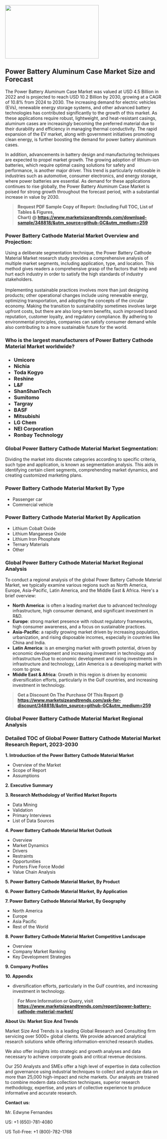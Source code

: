 <p><img class="alignnone size-medium wp-image-20088" src="https://ffe5etoiles.com/wp-content/uploads/2024/12/MST1-300x171.png" alt="" width="300" height="171" /></p><h2>Power Battery Aluminum Case Market Size and Forecast</h2><p>The Power Battery Aluminum Case Market was valued at USD 4.5 Billion in 2022 and is projected to reach USD 10.2 Billion by 2030, growing at a CAGR of 10.8% from 2024 to 2030. The increasing demand for electric vehicles (EVs), renewable energy storage systems, and other advanced battery technologies has contributed significantly to the growth of this market. As these applications require robust, lightweight, and heat-resistant casings, aluminum cases are increasingly becoming the preferred material due to their durability and efficiency in managing thermal conductivity. The rapid expansion of the EV market, along with government initiatives promoting clean energy, is further boosting the demand for power battery aluminum cases.</p><p>In addition, advancements in battery design and manufacturing techniques are expected to propel market growth. The growing adoption of lithium-ion batteries, which require optimal casing solutions for safety and performance, is another major driver. This trend is particularly noticeable in industries such as automotive, consumer electronics, and energy storage, where power batteries are essential. As demand for these applications continues to rise globally, the Power Battery Aluminum Case Market is poised for strong growth throughout the forecast period, with a substantial increase in value by 2030.</p></p><blockquote id="" class=""><strong>Request PDF Sample Copy of Report: (Including Full TOC, List of Tables &amp; Figures, Chart)&nbsp;@&nbsp;<strong><a href="https://www.marketsizeandtrends.com/download-sample/348818/&utm_source=github-GC&utm_medium=259" target="_blank">https://www.marketsizeandtrends.com/download-sample/348818/&utm_source=github-GC&utm_medium=259</a></strong></strong></blockquote><h3 id="" class="">Power Battery Cathode Material Market&nbsp;Overview and Projection:</h3><p id="" class="">Using a deliberate segmentation technique, the Power Battery Cathode Material Market research study provides a comprehensive analysis of multiple market segments, including application, type, and location. This method gives readers a comprehensive grasp of the factors that help and hurt each industry in order to satisfy the high standards of industry stakeholders. <br /> <br />Implementing sustainable practices involves more than just designing products; other operational changes include using renewable energy, optimizing transportation, and adopting the concepts of the circular economy. Making the transition to sustainability sometimes involves large upfront costs, but there are also long-term benefits, such improved brand reputation, customer loyalty, and regulatory compliance. By adhering to environmental principles, companies can satisfy consumer demand while also contributing to a more sustainable future for the world.</p><h3 id="" class="">Who is the largest manufacturers of&nbsp;Power Battery Cathode Material Market worldwide?</h3><h3 class=""><p><ul><li>Umicore </li><li> Nichia </li><li> Toda Kogyo </li><li> Reshine </li><li> L&F </li><li> ShanShanTech </li><li> Sumitomo </li><li> Targray </li><li> BASF </li><li> Mitsubishi </li><li> LG Chem </li><li> NEI Corporation </li><li> Ronbay Technology</li></ul></p></h3><h3 id="" class="">Global&nbsp;Power Battery Cathode Material Market Segmentation:</h3><p id="" class="">Dividing the market into discrete categories according to specific criteria, such type and application, is known as segmentation analysis. This aids in identifying certain client segments, comprehending market dynamics, and creating customized marketing plans.</p><h3 id="" class="">Power Battery Cathode Material Market&nbsp;By Type</h3><p><p><ul><li>Passenger car</li><li> Commercial vehicle</p></li></ul></p></p><h3 id="" class="">Power Battery Cathode Material Market&nbsp;By Application</h3><p class=""><p><ul><li>Lithium Cobalt Oxide</li><li> Lithium Manganese Oxide</li><li> Lithium Iron Phosphate</li><li> Ternary Materials</li><li> Other</li></ul></p></p><h3 id="" class="">Global Power Battery Cathode Material Market Regional Analysis</h3><p id="" class="">To conduct a regional analysis of the global Power Battery Cathode Material Market, we typically examine various regions such as North America, Europe, Asia-Pacific, Latin America, and the Middle East &amp; Africa. Here's a brief overview:</p><ul><li><strong>North America</strong>: is often a leading market due to advanced technology infrastructure, high consumer demand, and significant investment in R&amp;D.</li><li><strong>Europe</strong>: strong market presence with robust regulatory frameworks, high consumer awareness, and a focus on sustainable practices.</li><li><strong>Asia-Pacific</strong>: a rapidly growing market driven by increasing population, urbanization, and rising disposable incomes, especially in countries like China and India.</li><li><strong>Latin America</strong>: is an emerging market with growth potential, driven by economic development and increasing investment in technology and infrastructure.Due to economic development and rising investments in infrastructure and technology, Latin America is a developing market with room to grow.</li><li><strong>Middle East &amp; Africa</strong>: Growth in this region is driven by economic diversification efforts, particularly in the Gulf countries, and increasing investment in technology.</li></ul><blockquote id="" class=""><strong>Get a Discount On The Purchase Of This Report @ <strong><a href="https://www.marketsizeandtrends.com/ask-for-discount/348818/&utm_source=github-GC&utm_medium=259" target="_blank">https://www.marketsizeandtrends.com/ask-for-discount/348818/&utm_source=github-GC&utm_medium=259</a></strong></strong></blockquote><h3 id="" class="">Global Power Battery Cathode Material Market Regional Analysis</h3><h3 id="" class="">Detailed TOC of Global Power Battery Cathode Material Market Research Report, 2023-2030</h3><p id="" class=""><strong>1. Introduction of the Power Battery Cathode Material Market</strong></p><ul><li>Overview of the Market</li><li>Scope of Report</li><li>Assumptions</li></ul><p id="" class=""><strong>2. Executive Summary</strong></p><p id="" class=""><strong>3. Research Methodology of Verified Market Reports</strong></p><ul><li>Data Mining</li><li>Validation</li><li>Primary Interviews</li><li>List of Data Sources</li></ul><p id="" class=""><strong>4. Power Battery Cathode Material Market Outlook</strong></p><ul><li>Overview</li><li>Market Dynamics</li><li>Drivers</li><li>Restraints</li><li>Opportunities</li><li>Porters Five Force Model</li><li>Value Chain Analysis</li></ul><p id="" class=""><strong>5. Power Battery Cathode Material Market, By Product</strong></p><p id="" class=""><strong>6. Power Battery Cathode Material Market, By Application</strong></p><p id="" class=""><strong>7. Power Battery Cathode Material Market, By Geography</strong></p><ul><li>North America</li><li>Europe</li><li>Asia Pacific</li><li>Rest of the World</li></ul><p id="" class=""><strong>8. Power Battery Cathode Material Market Competitive Landscape</strong></p><ul><li>Overview</li><li>Company Market Ranking</li><li>Key Development Strategies</li></ul><p id="" class=""><strong>9. Company Profiles</strong></p><p id="" class=""><strong>10. Appendix</strong></p><ul><li>diversification efforts, particularly in the Gulf countries, and increasing investment in technology.</li></ul><blockquote id="" class=""><strong>For More Information or Query, visit <strong><strong><a href="https://www.marketsizeandtrends.com/report/power-battery-cathode-material-market/" target="_blank">https://www.marketsizeandtrends.com/report/power-battery-cathode-material-market/</a></strong></strong></strong></blockquote><p id="" class=""><strong>About Us: Market Size And Trends</strong></p><p id="" class="">Market Size And Trends is a leading Global Research and Consulting firm servicing over 5000+ global clients. We provide advanced analytical research solutions while offering information-enriched research studies.</p><p id="" class="">We also offer insights into strategic and growth analyses and data necessary to achieve corporate goals and critical revenue decisions.</p><p id="" class="">Our 250 Analysts and SMEs offer a high level of expertise in data collection and governance using industrial techniques to collect and analyze data on more than 25,000 high-impact and niche markets. Our analysts are trained to combine modern data collection techniques, superior research methodology, expertise, and years of collective experience to produce informative and accurate research.</p><p id="" class=""><strong>Contact us:</strong></p><p id="" class="">Mr. Edwyne Fernandes</p><p id="" class="">US: +1 (650)-781-4080</p><p id="" class="">US Toll-Free: +1 (800)-782-1768</p>
